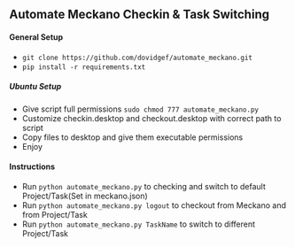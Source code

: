 ## Automate Meckano Checkin & Task Switching
#### General Setup
* `git clone https://github.com/dovidgef/automate_meckano.git`
* `pip install -r requirements.txt`

##### Ubuntu Setup
* Give script full permissions `sudo chmod 777 automate_meckano.py`
* Customize checkin.desktop and checkout.desktop with correct path to script
* Copy files to desktop and give them executable permissions
* Enjoy

#### Instructions
* Run `python automate_meckano.py` to checking and switch to default Project/Task(Set in meckano.json)
* Run `python automate_meckano.py logout` to checkout from Meckano and from Project/Task
* Run `python automate_meckano.py TaskName` to switch to different Project/Task